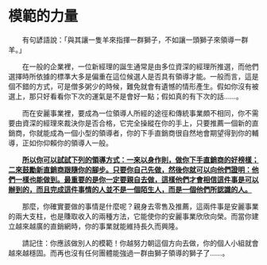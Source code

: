 # 模範的力量

  有句諺語說：「與其讓一隻羊來指揮一群獅子，不如讓一頭獅子來領導一群羊。」

  在一般的企業裡，一位新經理的誕生通常是由多位資深的經理所推選，而他們選擇時所依據的標準大多是偏重在這位候選人是否具有領導才能。一般而言，這是個不錯的方式，可是僧多粥少的時候，難免就會有遺憾的情形產生。假如你沒有被選上，那只好看看你下次的運氣是不是會好一點；假如真的有下次的話……。

  而在安麗事業裡，要成為一位領導人所經的途徑和傳統事業頗不相同，你不需要由資深的經理來裁決你是否合格，它完全操縱在你的手上，只要推薦一個新的直銷商，你就能成為一個小型的領導者，你的下手直銷商很自然地會期望得到你的輔導，正如你仰賴你的領導人一般。

  [**所以你可以試試下列的領導方式：一來以身作則，做你下手直銷商的好榜樣；二來鼓勵新直銷商跟隨你的腳步。只要你自己先做，然後你就可以向他們證明：他們一樣也能做到。最重要的是你一定要親自去做，這樣他們才會相信這件事是可以辦到的，而且完成這件事情的人並不是一個陌生人，而是一個他們所認識的人。**](mo-de-li-liang.md)

  那麼，你確實要做的事情是什麼呢？親身去零售及推薦，這兩件事是安麗事業的兩大支柱，也是賺取收入的兩種方法，它能使你的安麗事業欣欣向榮。而當你建立越來越廣的直銷網時，你的事業就能維持長久而興隆。

  請記住：你應該做別人的模範！你越努力朝這個方向去做，你的個人小組就會越來越穩固。而再也沒有任何團體能強過一群由獅子領導的獅子了……。


